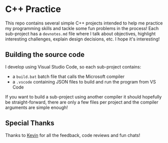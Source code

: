 # C++ Practice

This repo contains several simple C++ projects intended to help me practice my programming skills and tackle some fun problems in the process! Each sub-project has a `devnotes.md` file where I talk about objectives, highlight interesting challenges, explain design decisions, etc. I hope it's interesting!

## Building the source code
I develop using Visual Studio Code, so each sub-project contains:
* a `build.bat` batch file that calls the Microsoft compiler
* a `.vscode` containing JSON files to build and run the program from VS Code

If you want to build a sub-project using another compiler it should hopefully be straight-forward, there are only a few files per project and the compiler arguments are simple enough!

## Special Thanks
Thanks to [Kevin](https://github.com/kevinmoran) for all the feedback, code reviews and fun chats!
